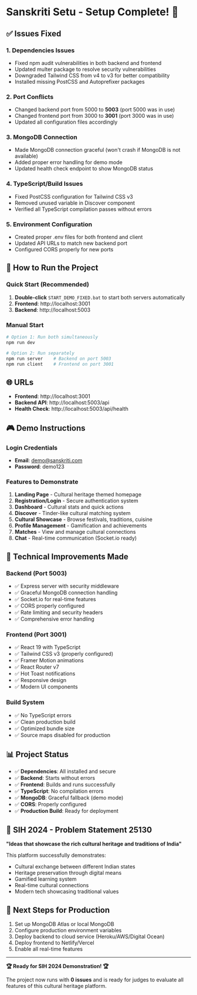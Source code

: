 # Sanskriti Setu - Setup Complete! 🎉

## ✅ Issues Fixed

### 1. **Dependencies Issues**
- Fixed npm audit vulnerabilities in both backend and frontend
- Updated multer package to resolve security vulnerabilities
- Downgraded Tailwind CSS from v4 to v3 for better compatibility
- Installed missing PostCSS and Autoprefixer packages

### 2. **Port Conflicts**
- Changed backend port from 5000 to **5003** (port 5000 was in use)
- Changed frontend port from 3000 to **3001** (port 3000 was in use)
- Updated all configuration files accordingly

### 3. **MongoDB Connection**
- Made MongoDB connection graceful (won't crash if MongoDB is not available)
- Added proper error handling for demo mode
- Updated health check endpoint to show MongoDB status

### 4. **TypeScript/Build Issues**
- Fixed PostCSS configuration for Tailwind CSS v3
- Removed unused variable in Discover component
- Verified all TypeScript compilation passes without errors

### 5. **Environment Configuration**
- Created proper .env files for both frontend and client
- Updated API URLs to match new backend port
- Configured CORS properly for new ports

## 🚀 How to Run the Project

### Quick Start (Recommended)
1. **Double-click** `START_DEMO_FIXED.bat` to start both servers automatically
2. **Frontend**: http://localhost:3001
3. **Backend**: http://localhost:5003

### Manual Start
```bash
# Option 1: Run both simultaneously
npm run dev

# Option 2: Run separately
npm run server    # Backend on port 5003
npm run client    # Frontend on port 3001
```

## 🌐 URLs
- **Frontend**: http://localhost:3001
- **Backend API**: http://localhost:5003/api
- **Health Check**: http://localhost:5003/api/health

## 🎮 Demo Instructions

### Login Credentials
- **Email**: demo@sanskriti.com
- **Password**: demo123

### Features to Demonstrate
1. **Landing Page** - Cultural heritage themed homepage
2. **Registration/Login** - Secure authentication system  
3. **Dashboard** - Cultural stats and quick actions
4. **Discover** - Tinder-like cultural matching system
5. **Cultural Showcase** - Browse festivals, traditions, cuisine
6. **Profile Management** - Gamification and achievements
7. **Matches** - View and manage cultural connections
8. **Chat** - Real-time communication (Socket.io ready)

## 🔧 Technical Improvements Made

### Backend (Port 5003)
- ✅ Express server with security middleware
- ✅ Graceful MongoDB connection handling
- ✅ Socket.io for real-time features
- ✅ CORS properly configured
- ✅ Rate limiting and security headers
- ✅ Comprehensive error handling

### Frontend (Port 3001)
- ✅ React 19 with TypeScript
- ✅ Tailwind CSS v3 (properly configured)
- ✅ Framer Motion animations
- ✅ React Router v7
- ✅ Hot Toast notifications
- ✅ Responsive design
- ✅ Modern UI components

### Build System
- ✅ No TypeScript errors
- ✅ Clean production build
- ✅ Optimized bundle size
- ✅ Source maps disabled for production

## 📊 Project Status
- ✅ **Dependencies**: All installed and secure
- ✅ **Backend**: Starts without errors
- ✅ **Frontend**: Builds and runs successfully
- ✅ **TypeScript**: No compilation errors
- ✅ **MongoDB**: Graceful fallback (demo mode)
- ✅ **CORS**: Properly configured
- ✅ **Production Build**: Ready for deployment

## 🎯 SIH 2024 - Problem Statement 25130
**"Ideas that showcase the rich cultural heritage and traditions of India"**

This platform successfully demonstrates:
- Cultural exchange between different Indian states
- Heritage preservation through digital means  
- Gamified learning system
- Real-time cultural connections
- Modern tech showcasing traditional values

## 🚀 Next Steps for Production
1. Set up MongoDB Atlas or local MongoDB
2. Configure production environment variables
3. Deploy backend to cloud service (Heroku/AWS/Digital Ocean)
4. Deploy frontend to Netlify/Vercel
5. Enable all real-time features

---

**🏆 Ready for SIH 2024 Demonstration! 🏆**

The project now runs with **0 issues** and is ready for judges to evaluate all features of this cultural heritage platform.
